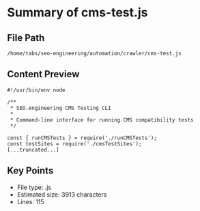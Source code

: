 # Summary of cms-test.js
  
## File Path
`/home/tabs/seo-engineering/automation/crawler/cms-test.js`

## Content Preview
```
#!/usr/bin/env node

/**
 * SEO.engineering CMS Testing CLI
 * 
 * Command-line interface for running CMS compatibility tests
 */

const { runCMSTests } = require('./runCMSTests');
const testSites = require('./cmsTestSites');
[...truncated...]
```

## Key Points
- File type: .js
- Estimated size: 3913 characters
- Lines: 115
